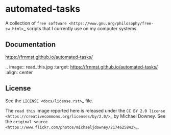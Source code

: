 automated-tasks
===============

A collection of `free software <https://www.gnu.org/philosophy/free-sw.html>`_ 
scripts that I currently use on my computer systems.

Documentation
-------------

https://frnmst.github.io/automated-tasks/

.. image:: read_this.jpg
     :target: https://frnmst.github.io/automated-tasks/
     :align: center

License
-------

See the `LICENSE <docs/license.rst>`_ file.

The `read this` image reported here is released under the 
`CC BY 2.0 license <https://creativecommons.org/licenses/by/2.0/>`_ by
Michael Downey. See the 
`original source <https://www.flickr.com/photos/michaeljdowney/2174625842>`_.
